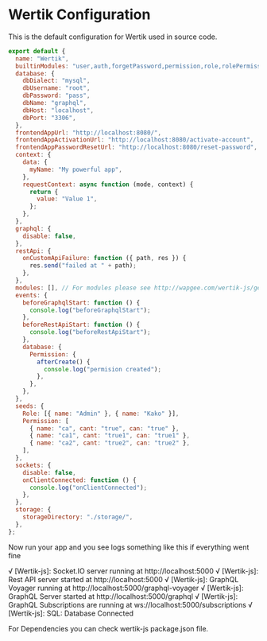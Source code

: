 # Wertik Configuration

This is the default configuration for Wertik used in source code.

```javascript
export default {
  name: "Wertik",
  builtinModules: "user,auth,forgetPassword,permission,role,rolePermission,userPermission,userRole,me,storage",
  database: {
    dbDialect: "mysql",
    dbUsername: "root",
    dbPassword: "pass",
    dbName: "graphql",
    dbHost: "localhost",
    dbPort: "3306",
  },
  frontendAppUrl: "http://localhost:8080/",
  frontendAppActivationUrl: "http://localhost:8080/activate-account",
  frontendAppPasswordResetUrl: "http://localhost:8080/reset-password",
  context: {
    data: {
      myName: "My powerful app",
    },
    requestContext: async function (mode, context) {
      return {
        value: "Value 1",
      };
    },
  },
  graphql: {
    disable: false,
  },
  restApi: {
    onCustomApiFailure: function ({ path, res }) {
      res.send("failed at " + path);
    },
  },
  modules: [], // For modules please see http://wapgee.com/wertik-js/getting-started/custom-modules,
  events: {
    beforeGraphqlStart: function () {
      console.log("beforeGraphqlStart");
    },
    beforeRestApiStart: function () {
      console.log("beforeRestApiStart");
    },
    database: {
      Permission: {
        afterCreate() {
          console.log("permision created");
        },
      },
    },
  },
  seeds: {
    Role: [{ name: "Admin" }, { name: "Kako" }],
    Permission: [
      { name: "ca", cant: "true", can: "true" },
      { name: "ca1", cant: "true1", can: "true1" },
      { name: "ca2", cant: "true2", can: "true2" },
    ],
  },
  sockets: {
    disable: false,
    onClientConnected: function () {
      console.log("onClientConnected");
    },
  },
  storage: {
    storageDirectory: "./storage/",
  },
};
```

Now run your app and you see logs something like this if everything went fine

√  [Wertik-js]:  Socket.IO server running at http://localhost:5000
√  [Wertik-js]:  Rest API server started at http://localhost:5000
√  [Wertik-js]:  GraphQL Voyager running at http://localhost:5000/graphql-voyager
√  [Wertik-js]:  GraphQL Server started at http://localhost:5000/graphql
√  [Wertik-js]:  GraphQL Subscriptions are running at ws://localhost:5000/subscriptions
√  [Wertik-js]:  SQL: Database Connected

For Dependencies you can check wertik-js package.json file.
